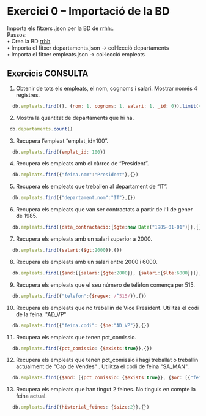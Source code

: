 # Exercici 0 – Importació de la BD #

Importa els fitxers .json per la BD de [rrhh:](https://github.com/mahisumit/DAW-BaseDeDades/blob/main/4.%20Base%20de%20dades%20objecte%20relacionals%20(UF4)/DataBase/rrhh.zip). <br>
Passos: <br>
• Crea la BD [rrhh](https://github.com/mahisumit/DAW-BaseDeDades/blob/main/4.%20Base%20de%20dades%20objecte%20relacionals%20(UF4)/DataBase/bbdd_rrhh.sql) <br>
• Importa el fitxer departaments.json → col·lecció departaments <br>
• Importa el fitxer empleats.json → col·lecció empleats

## Exercicis CONSULTA ##

1. Obtenir de tots els empleats, el nom, cognoms i salari. Mostrar només 4 registres.
  ```js
    db.empleats.find({}, {nom: 1, cognoms: 1, salari: 1, _id: 0}).limit(4)
  ```

2. Mostra la quantitat de departaments que hi ha.
  ```js
   db.departaments.count()
  ```

3. Recupera l’empleat “emplat_id=100”.
  ```js
    db.empleats.find({emplat_id: 100})
  ```

4. Recupera els empleats amb el càrrec de “President”.
  ```js
    db.empleats.find({"feina.nom":"President"},{})
  ```

5. Recupera els empleats que treballen al departament de “IT”.
  ```js
    db.empleats.find({"departament.nom":"IT"},{})
  ```

6. Recupera els empleats que van ser contractats a partir de l’1 de gener de 1985.
  ```js
    db.empleats.find({data_contractacio:{$gte:new Date("1985-01-01")}},{})
  ```

7. Recupera els empleats amb un salari superior a 2000.
  ```js
    db.empleats.find({salari:{$gt:2000}},{})
  ```

8. Recupera els empleats amb un salari entre 2000 i 6000.
  ```js
    db.empleats.find({$and:[{salari:{$gte:2000}}, {salari:{$lte:6000}}]},{})
  ```

9. Recupera els empleats que el seu número de telèfon comença per 515.
  ```js
    db.empleats.find({"telefon":{$regex: /^515/}},{})
  ```

10. Recupera els empleats que no treballin de Vice President. Utilitza el codi de la feina.
"AD_VP"
  ```js
    db.empleats.find({"feina.codi": {$ne:"AD_VP"}},{})
  ```

11. Recupera els empleats que tenen pct_comissio.
  ```js
    db.empleats.find({pct_comissio: {$exists:true}},{})
  ```

12. Recupera els empleats que tenen pct_comissio i hagi treballat o treballin actualment de "Cap de Vendes" . Utilitza el codi de feina "SA_MAN".
  ```js
    db.empleats.find({$and: [{pct_comissio: {$exists:true}}, {$or: [{"feina.codi": "SA_MAN"},{"historial_feines.feina.codi": "SA_MAN"}]}]},{})
  ```
13. Recupera els empleats que han tingut 2 feines. No tinguis en compte la feina actual.
  ```js
    db.empleats.find({historial_feines: {$size:2}},{})
  ```
<!-- ## Exercicis INSERT / UPDATE / DELETE ##

1. Afegeix-te com empleat del departament d’Administració. Com a historial feines has treballat del 01/01/2000 al 31/12/2000 de “Contable” (AC_ACCOUNT) i del
01/01/2001 al 31/12/2002 com a “Ajudant de direcció”( AD_ASST).
Inventa’t les dades que creguis convenients.
```js

```

2. Afegeix un Departament anomenat “Control de Qualitat amb codi” 120. Aquest Departament té la mateixa localització que el departament de Recursos Humans (190).
```js

```

3. Modifica l’empelat anterior per tal de que treballi en el departament de “Control de Qualitat” (120).
```js

```

4. 4. Afegeix un historial_feines per l'empleat amb codi empleat_id = 100. Amb el
següents valors: <br>
{<br>
  &nbsp;&nbsp;&nbsp;"data inici": 01/01/2010,<br>
  &nbsp;&nbsp;&nbsp;"data fi" :05/05/2010,<br>
  &nbsp;&nbsp;&nbsp;"feina" : {<br>
    &nbsp;&nbsp;&nbsp;&nbsp;&nbsp;&nbsp;"codi" : "SA MAN",<br>
    &nbsp;&nbsp;&nbsp;&nbsp;&nbsp;&nbsp;"nom" : "Cap logística"<br>
}<br>
  &nbsp;&nbsp;&nbsp;"departament" : {<br>
  &nbsp;&nbsp;&nbsp;"codi" :90,<br>
  &nbsp;&nbsp;&nbsp;"nom" : "Direcció"<br>
 &nbsp;&nbsp; }<br>
}<br>
```js

```

5 .Esborra tots els empleats que siguin del departament amb codi 10.
```js

```
-->
